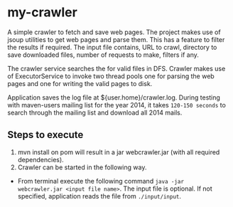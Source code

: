 # my-crawler


A simple crawler to fetch and save web pages. The project makes use of jsoup utilities to get web pages and parse them. This has a feature to filter the results if required.
The input file contains, URL to crawl, directory to save downloaded files, number of requests to make, filters if any.

The crawler service searches the for valid files in DFS.
Crawler makes use of ExecutorService to invoke two thread pools one for parsing the web pages and one for writing the valid pages to disk.

Application saves the log file at ${user.home}/crawler.log.
During testing with maven-users mailing list for the year 2014, it takes `120-150 seconds` to search through the mailing list and download all 2014 mails. 

## Steps to execute

1.  mvn install on pom will result in a jar webcrawler.jar (with all required dependencies).
2. Crawler can be started in the following way.
  -  From terminal execute the following command `java -jar webcrawler.jar <input file name>`. The input file is optional. If not specified, application reads the file from `./input/input`.

